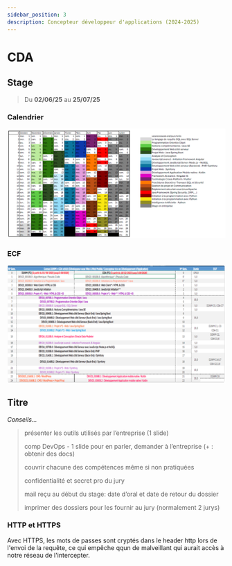 ```yaml
---
sidebar_position: 3
description: Concepteur développeur d'applications (2024-2025)
---
```


# CDA

## Stage

> Du **02/06/25** au **25/07/25**

### Calendrier

![Calendrier CDA](/img/cda_calendrier.png)

### ECF

![Calendrier ECF](/img/cda_ecf.png)

## Titre

<em>Conseils...</em>

> présenter les outils utilisés par l’entreprise (1 slide)
> 
> comp DevOps - 1 slide pour en parler, demander à l’entreprise (+ : obtenir des docs)
> 
> couvrir chacune des compétences même si non pratiquées
> 
> confidentialité et secret pro du jury
> 
> mail reçu au début du stage: date d’oral et date de retour du dossier
> 
> imprimer des dossiers pour les fournir au jury (normalement 2 jurys)

### HTTP et HTTPS

Avec HTTPS, les mots de passes sont cryptés dans le header http lors de l'envoi de la requête, ce qui empêche qqun de malveillant qui aurait accès à notre réseau de l'intercepter.
